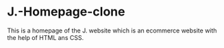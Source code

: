 # J.-Homepage-clone
This is a homepage of the J. website which is an ecommerce website with the help of HTML ans CSS.
